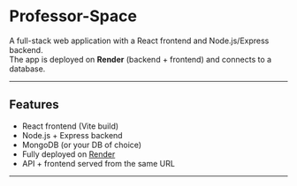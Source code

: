 # Professor-Space

A full-stack web application with a React frontend and Node.js/Express backend.  
The app is deployed on **Render** (backend + frontend) and connects to a database.

---

##  Features
- React frontend (Vite build)
- Node.js + Express backend
- MongoDB (or your DB of choice)
- Fully deployed on [Render](https://professor-space-3.onrender.com/)
- API + frontend served from the same URL

---

